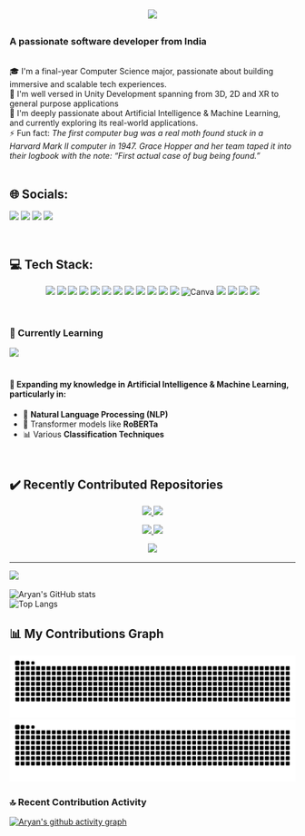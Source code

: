 <h1 align="center">
    <img src="https://readme-typing-svg.herokuapp.com/?font=Righteous&size=35&center=true&vCenter=true&width=700&height=90&duration=4000&lines=Hi+There!+👋;+I'm+Aryan+Dubey!;" />
</h1>
<h3>A passionate software developer from India</h3>

<br/>

<div>
  🎓 I'm a final-year Computer Science major, passionate about building immersive and scalable tech experiences.<br/>
  🔭 I'm well versed in Unity Development spanning from 3D, 2D and XR to general purpose applications<br/>
    🤖 I'm deeply passionate about Artificial Intelligence & Machine Learning, and currently exploring its real-world applications.<br/>
  ⚡ Fun fact: <em> The first computer bug was a real moth found stuck in a Harvard Mark II computer in 1947. Grace Hopper and her team taped it into their logbook with the note: “First actual case of bug being found.”</em>
</div>
<br/>



## 🌐 Socials:
<p align="left">
  <a href="https://www.instagram.com/_.aryan.dubey._?igsh=MXJ3MHVkbnhhb21qbg=="><img src="https://img.shields.io/badge/Instagram-%23E4405F.svg?logo=Instagram&logoColor=white" height="100"></a>
  <a href="https://www.linkedin.com/in/aryandubey14/"><img src="https://img.shields.io/badge/LinkedIn-%230077B5.svg?logo=linkedin&logoColor=white" height="100"></a>
  <a href="mailto:aryan.109841@gmail.com"><img src="https://img.shields.io/badge/Gmail-D14836?logo=gmail&logoColor=white" height="50"></a>
  <a href="https://wa.me/9691322039"><img src="https://img.shields.io/badge/WhatsApp-25D366?logo=whatsapp&logoColor=white" height="50"></a>
</p>

<br>

## 💻 Tech Stack:

<p align="center">
  <img src="https://skillicons.dev/icons?i=cpp" />
  <img src="https://skillicons.dev/icons?i=c" />
  <img src="https://skillicons.dev/icons?i=cs" />
  <img src="https://skillicons.dev/icons?i=java" />
  <img src="https://skillicons.dev/icons?i=python" />
  <img src="https://skillicons.dev/icons?i=fastapi" />
  <img src="https://skillicons.dev/icons?i=html" />
  <img src="https://skillicons.dev/icons?i=css" />
  <img src="https://skillicons.dev/icons?i=unity" />
  <img src="https://skillicons.dev/icons?i=firebase" />
  <img src="https://skillicons.dev/icons?i=react" />
  <img src="https://skillicons.dev/icons?i=blender" />
  <img src="https://cdn.jsdelivr.net/gh/simple-icons/simple-icons/icons/canva.svg" alt="Canva" height="50"/>
  <img src="https://skillicons.dev/icons?i=git" />
  <img src="https://skillicons.dev/icons?i=github" />
  <img src="https://skillicons.dev/icons?i=mysql" />
  <img src="https://skillicons.dev/icons?i=mongodb" />
</p>
<br>

### 🌱 Currently Learning
<div>
  <img src="https://skillicons.dev/icons?i=firebase,docker,fastapi,tensorflow,pytorch" />
</div>
<br>
<div>
  <h4>📘 Expanding my knowledge in <b>Artificial Intelligence & Machine Learning</b>, particularly in:</h4>
  <ul>
    <li>🧠 <b>Natural Language Processing (NLP)</b></li>
    <li>🔎 Transformer models like <b>RoBERTa</b></li>
    <li>📊 Various <b>Classification Techniques</b></li>
  </ul>
</div>
<br>




## ✔️ Recently Contributed Repositories
<p align="center">
  <a href="https://github.com/aryandubey14/ClueBot-Crossword">
    <img src="https://github-readme-stats.vercel.app/api/pin/?username=aryandubey14&repo=ClueBot-Crossword&theme=github_dark" />
  </a>
  <a href="https://github.com/aryandubey14/MapNavigationByAryanDubey500109841">
    <img src="https://github-readme-stats.vercel.app/api/pin/?username=aryandubey14&repo=MapNavigationByAryanDubey500109841&theme=github_dark" />
  </a>
</p>
<p align="center">
  <a href="https://github.com/aryandubey14/SeaWays">
    <img src="https://github-readme-stats.vercel.app/api/pin/?username=aryandubey14&repo=SeaWays&theme=github_dark" />
  </a>
  <a href="https://github.com/aryandubey14/Coffee-Shop-Simulator">
    <img src="https://github-readme-stats.vercel.app/api/pin/?username=aryandubey14&repo=Coffee-Shop-Simulator&theme=github_dark" />
  </a>
</p>
<p align="center">
  <a href="https://github.com/aryandubey14/OpenGL_Projects">
    <img src="https://github-readme-stats.vercel.app/api/pin/?username=aryandubey14&repo=OpenGL_Projects&theme=github_dark" />
  </a>
</p>






---
[![](https://visitcount.itsvg.in/api?id=aryandubey14&icon=0&color=0)](https://visitcount.itsvg.in)

![Aryan's GitHub stats](https://github-readme-stats.vercel.app/api?username=aryandubey14&show_icons=true&theme=github_dark)  
![Top Langs](https://github-readme-stats.vercel.app/api/top-langs/?username=aryandubey14&layout=compact&theme=github_dark)


## 📊 My Contributions Graph
![github contribution grid snake animation](https://raw.githubusercontent.com/aryandubey14/aryandubey14/output/github-contribution-grid-snake-dark.svg#gh-dark-mode-only)
![github contribution grid snake animation](https://raw.githubusercontent.com/aryandubey14/aryandubey14/output/github-contribution-grid-snake.svg#gh-light-mode-only)

### 🔝 Recent Contribution Activity
[![Aryan's github activity graph](https://github-readme-activity-graph.vercel.app/graph?username=aryandubey14&theme=github-dark)](https://github.com/ashutosh00710/github-readme-activity-graph)
<!-- Proudly created with GPRM ( https://gprm.itsvg.in ) -->
